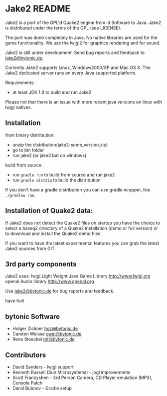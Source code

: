 Jake2 README
============

Jake2 is a port of the GPL'd Quake2 engine from id Software to Java. Jake2 is
distributed under the terms of the GPL (see LICENSE).

The port was done completely in Java. No native libraries are used for the
game functionality. We use the lwjgl2 for graphics rendering and for sound.

Jake2 is still under development. Send bug reports and feedback to
jake2@bytonic.de.

Currently Jake2 supports Linux, Windows2000/XP and Mac OS X. The Jake2 dedicated
server runs on every Java supported platform.

Requirements:

 * at least JDK 1.8 to build and run Jake2

Please not that there is an issue with more recent java versions on linux with lwjgl natives.

Installation
------------

from binary distribution:

- unzip the distribution(jake2-some_version.zip)
- go to bin folder
- run jake2 (or jake2.bat on windows)

build from source:

- run `gradle run` to build from source and run jake2
- run `gradle distZip` to build the distribution

If you don't have a gradle distribution you can use gradle wrapper, like `./gradlew run`.

Installation of Quake2 data:
----------------------------

If Jake2 does not detect the Quake2 files on startup you have the choice
to select a baseq2 directory of a Quake2 installation (demo or full version)
or to download and install the Quake2 demo files

If you want to have the latest experimental features you can grab the latest
Jake2 sources from GIT.

3rd party components
--------------------

Jake2 uses:
lwjgl    Light Weight Java Game Library http://www.lwjgl.org
openal   Audio library                  http://www.openal.org

Use <jake2@bytonic.de> for bug reports and feedback.

have fun!

bytonic Software
----------------

 * Holger Zickner <hoz@bytonic.de>
 * Carsten Weisse <cwei@bytonic.de>
 * Rene Stoeckel  <rst@bytonic.de>

Contributors
------------
 * David Sanders - lwjgl support
 * Kenneth Russell	(Sun Microsystems) - jogl improvements
 * Scott Franzyshen	- 3rd Person Camera, CD Player emulation (MP3), Console Patch
 * Daniil Bubnov - Gradle setup
